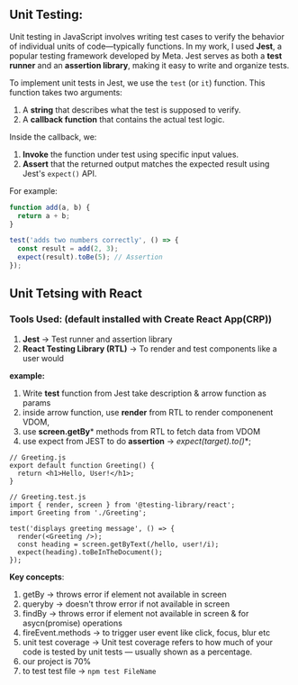## Unit Testing:
Unit testing in JavaScript involves writing test cases to verify the behavior of individual units of code—typically functions. In my work, I used **Jest**, a popular testing framework developed by Meta. Jest serves as both a **test runner** and an **assertion library**, making it easy to write and organize tests.

To implement unit tests in Jest, we use the `test` (or `it`) function. This function takes two arguments:
1. A **string** that describes what the test is supposed to verify.
2. A **callback function** that contains the actual test logic.

Inside the callback, we:
1. **Invoke** the function under test using specific input values.
2. **Assert** that the returned output matches the expected result using Jest's `expect()` API.

For example:

```javascript
function add(a, b) {
  return a + b;
}

test('adds two numbers correctly', () => {
  const result = add(2, 3);
  expect(result).toBe(5); // Assertion
});
```

## Unit Tetsing with React
### Tools Used: (default installed with Create React App(CRP))
1. **Jest** → Test runner and assertion library 
2. **React Testing Library (RTL)** → To render and test components like a user would

**example:**
1. Write **test** function from Jest take description & arrow function as params
2. inside arrow function, use **render** from RTL to render componenent VDOM,
3. use **screen.getBy*** methods from RTL to fetch data from VDOM
4. use expect from JEST to do **assertion** -> **expect(target).to*()**;
   
```JS
// Greeting.js
export default function Greeting() {
  return <h1>Hello, User!</h1>;
}
```
```Js
// Greeting.test.js
import { render, screen } from '@testing-library/react';
import Greeting from './Greeting';

test('displays greeting message', () => {
  render(<Greeting />);
  const heading = screen.getByText(/hello, user!/i);
  expect(heading).toBeInTheDocument();
});
```

**Key concepts**:
1. getBy -> throws error if element not available in screen
2. queryby -> doesn't throw error if not available in screen
3. findBy -> throws error if element not available in screen & for asycn(promise) operations
4. fireEvent.methods -> to trigger user event like click, focus, blur etc
5. unit test coverage -> Unit test coverage refers to how much of your code is tested by unit tests — usually shown as a percentage.
6. our project is 70%
7. to test test file -> `npm test FileName`
